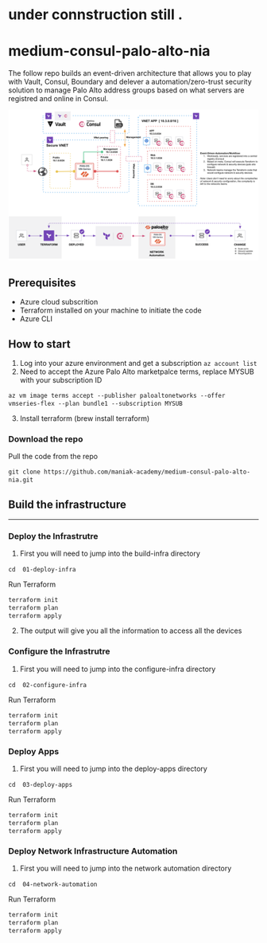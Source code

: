 # under connstruction still .


# medium-consul-palo-alto-nia

The follow repo builds an event-driven architecture that allows you to play with Vault, Consul, Boundary and delever a automation/zero-trust security solution to manage Palo Alto address groups based on what servers are registred and online in Consul.


![title](./images/consulnia.png)


## Prerequisites 

* Azure cloud subscrition
* Terraform installed on your machine to initiate the code
* Azure CLI

## How to start 

1. Log into your azure environment and get a subscription ```az account list ``` 
2. Need to accept the Azure Palo Alto marketpalce terms, replace MYSUB with your subscription ID

```
az vm image terms accept --publisher paloaltonetworks --offer vmseries-flex --plan bundle1 --subscription MYSUB
```
3. Install terraform  (brew install terraform)

### Download the repo
Pull the code from the repo 

``` 
git clone https://github.com/maniak-academy/medium-consul-palo-alto-nia.git
```

## Build the infrastructure
----------------------------------

### Deploy the Infrastrutre

1. First you will need to jump into the build-infra directory 

``` cd  01-deploy-infra ```

Run Terraform

```
terraform init
terraform plan
terraform apply 
```

2. The output will give you all the information to access all the devices

### Configure the Infrastrutre

1. First you will need to jump into the configure-infra directory 

``` cd  02-configure-infra ```

Run Terraform

```
terraform init
terraform plan
terraform apply 
```



### Deploy Apps

1. First you will need to jump into the deploy-apps directory 

``` cd  03-deploy-apps ```

Run Terraform

```
terraform init
terraform plan
terraform apply 
```


### Deploy Network Infrastructure Automation

1. First you will need to jump into the network automation directory 

``` cd  04-network-automation ```

Run Terraform

```
terraform init
terraform plan
terraform apply 
```
